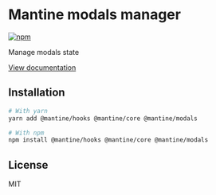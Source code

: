 # Mantine modals manager

[![npm](https://img.shields.io/npm/dm/@mantine/modals)](https://www.npmjs.com/package/@mantine/modals)

Manage modals state

[View documentation](https://mantine.dev/)

## Installation

```bash
# With yarn
yarn add @mantine/hooks @mantine/core @mantine/modals

# With npm
npm install @mantine/hooks @mantine/core @mantine/modals
```

## License

MIT
